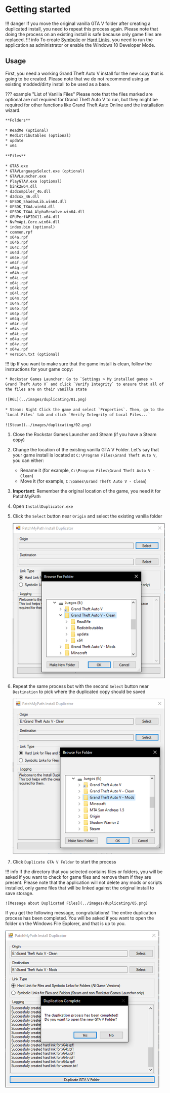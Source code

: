 # Getting started

!!! danger
    If you move the original vanilla GTA V folder after creating a duplicated install, you need to repeat this process again. Please note that doing the process on an existing install is safe because only game files are replaced.
!!! info
    To create [Symbolic](https://en.wikipedia.org/wiki/Symbolic_link) or [Hard Links](https://en.wikipedia.org/wiki/Hard_link), you need to run the application as administrator or enable the Windows 10 Developer Mode.

## Usage

First, you need a working Grand Theft Auto V install for the new copy that is going to be created. Please note that we do not recommend using an existing modded/dirty install to be used as a base.

??? example "List of Vanilla Files"
    Please note that the files marked are optional are not required for Grand Theft Auto V to run, but they might be required for other functions like Grand Theft Auto Online and the installation wizard.

    **Folders**

    * ReadMe (optional)
    * Redistributables (optional)
    * update
    * x64

    **Files**

    * GTA5.exe
    * GTAVLanguageSelect.exe (optional)
    * GTAVLauncher.exe
    * PlayGTAV.exe (optional)
    * bink2w64.dll
    * d3dcompiler_46.dll
    * d3dcsx_46.dll
    * GFSDK_ShadowLib.win64.dll
    * GFSDK_TXAA.win64.dll
    * GFSDK_TXAA_AlphaResolve.win64.dll
    * GPUPerfAPIDX11-x64.dll
    * NvPmApi.Core.win64.dll
    * index.bin (optional)
    * common.rpf
    * x64a.rpf
    * x64b.rpf
    * x64c.rpf
    * x64d.rpf
    * x64e.rpf
    * x64f.rpf
    * x64g.rpf
    * x64h.rpf
    * x64i.rpf
    * x64j.rpf
    * x64k.rpf
    * x64l.rpf
    * x64m.rpf
    * x64n.rpf
    * x64o.rpf
    * x64p.rpf
    * x64q.rpf
    * x64r.rpf
    * x64s.rpf
    * x64t.rpf
    * x64u.rpf
    * x64v.rpf
    * x64w.rpf
    * version.txt (optional)

!!! tip
    If you want to make sure that the game install is clean, follow the instructions for your game copy:

    * Rockstar Games Launcher: Go to `Settings > My installed games > Grand Theft Auto V` and click `Verify Integrity` to ensure that all of the files are on their vanilla state

    ![RGL](../images/duplicating/01.png)

    * Steam: Right Click the game and select `Properties`. Then, go to the `Local Files` tab and click `Verify Integrity of Local Files...`

    ![Steam](../images/duplicating/02.png)

1. Close the Rockstar Games Launcher and Steam (if you have a Steam copy)
2. Change the location of the existing vanilla GTA V Folder. Let's say that your game install is located at `C:\Program Files\Grand Theft Auto V`, you can either:
    * Rename it (for example, `C:\Program Files\Grand Theft Auto V - Clean`)
    * Move it (for example, `C:\Games\Grand Theft Auto V - Clean`)
3. **Important**: Remember the original location of the game, you need it for PatchMyPath
4. Open `InstallDuplicator.exe`
5. Click the `Select` button near `Origin` and select the existing vanilla folder

    ![Selecting the Vanilla Folder](../images/duplicating/03.png)

6. Repeat the same process but with the second `Select` button near `Destination` to pick where the duplicated copy should be saved

    ![Selecting the Destination Folder](../images/duplicating/04.png)

7. Click `Duplicate GTA V Folder` to start the process

!!! info
    If the directory that you selected contains files or folders, you will be asked if you want to check for game files and remove them if they are present. Please note that the application will not delete any mods or scripts installed, only game files that will be linked against the original install to save storage.

    ![Message about Duplicated Files](../images/duplicating/05.png)

If you get the following message, congratulations! The entire duplication process has been completed. You will be asked if you want to open the folder on the Windows File Explorer, and that is up to you.

![Completion](../images/duplicating/06.png)
